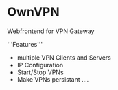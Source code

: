 # OwnVPN
Webfrontend for VPN Gateway 

'''Features'''
- multiple VPN Clients and Servers
- IP Configuration
- Start/Stop VPNs
- Make VPNs persistant
....
